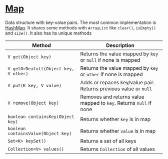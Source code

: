 # [Map](https://docs.oracle.com/en/java/javase/11/docs/api/java.base/java/util/Map.html)

Data structure with key-value pairs. The most common implementation is [HashMap](https://docs.oracle.com/en/java/javase/11/docs/api/java.base/java/util/HashMap.html). It shares some methods with `ArrayList` like `clear()`, `isEmpty()` and `size()`. It also has its unique methods

| Method                                | Description                                                       |
|---------------------------------------|-------------------------------------------------------------------|
| `V get(Object key)`                   | Returns the value mapped by `key` or `null` if none is mapped     |
| `V getOrDeafult(Object key, V other)` | Returns the value mapped by `key` or `other` if none is mapped    |
| `V put(K key, V value)`               | Adds or repaces key/value pair. Returns previous value or `null`  |
| `V remove(Object key)`                | Removes and returns value mapped to `key`. Returns `null` if none |
| `boolean containsKey(Object key)`     | Returns whether `key` is in map                                   |
| `boolean containsValue(Object key)`   | Returns whether `value` is in map                                 |
| `Set<K> keySet()`                     | Returns a set of all keys                                         |
| `Collection<V> values()`              | Returns `Collection` of all values                                |
